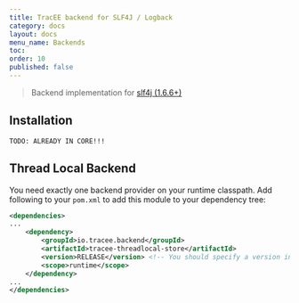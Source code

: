 ```yaml
---
title: TracEE backend for SLF4J / Logback
category: docs
layout: docs
menu_name: Backends
toc:
order: 10
published: false
---
```


> Backend implementation for [slf4j (1.6.6+)](http://www.slf4j.org/)

## Installation

`TODO: ALREADY IN CORE!!!`


## Thread Local Backend

You need exactly one backend provider on your runtime classpath. Add following to your `pom.xml` to add this module to your dependency tree: 

```xml
<dependencies>
...
	<dependency>
		<groupId>io.tracee.backend</groupId>
		<artifactId>tracee-threadlocal-store</artifactId>
		<version>RELEASE</version> <!-- You should specify a version instead -->
		<scope>runtime</scope>
	</dependency>
...
</dependencies>
```
